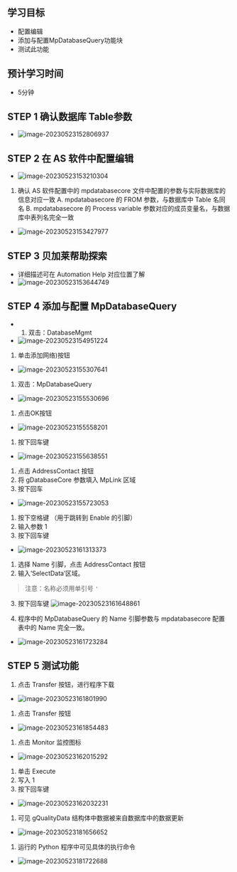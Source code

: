 ## 学习目标
- 配置编辑
- ​添加与配置MpDatabaseQuery功能块
- ​测试此功能

## 预计学习时间
- ​5分钟 

## STEP 1 确认数据库 Table参数
-  ![image-20230523152806937](FILES/036AltenbuchnerMappDatabase3-创建和执行一个查询/image-20230523152806937.png)

## STEP 2 在 AS 软件中配置编辑
-  ![image-20230523153210304](FILES/036AltenbuchnerMappDatabase3-创建和执行一个查询/image-20230523153210304.png)


1. 确认 AS 软件配置中的 mpdatabasecore 文件中配置的参数与实际数据库的信息对应一致
    A. mpdatabasecore 的 FROM 参数，与数据库中 Table 名同名
    B. mpdatabasecore 的 Process variable 参数对应的成员变量名，与数据库中表列名完全一致
-  ![image-20230523153427977](FILES/036AltenbuchnerMappDatabase3-创建和执行一个查询/image-20230523153427977.png)

## STEP 3 贝加莱帮助探索
- 详细描述可在 Automation Help 对应位置了解
-  ![image-20230523153644749](FILES/036AltenbuchnerMappDatabase3-创建和执行一个查询/image-20230523153644749.png)
## STEP 4 添加与配置 MpDatabaseQuery
- 1. 双击：DatabaseMgmt 
- ![image-20230523154951224](FILES/036AltenbuchnerMappDatabase3-创建和执行一个查询/image-20230523154951224.png)


1. 单击添加网络)按钮
-  ![image-20230523155307641](FILES/036AltenbuchnerMappDatabase3-创建和执行一个查询/image-20230523155307641.png)


1. 双击：MpDatabaseQuery
-  ![image-20230523155530696](FILES/036AltenbuchnerMappDatabase3-创建和执行一个查询/image-20230523155530696.png)


1. 点击OK按钮
-  ![image-20230523155558201](FILES/036AltenbuchnerMappDatabase3-创建和执行一个查询/image-20230523155558201.png)


1. 按下回车键
-  ![image-20230523155638551](FILES/036AltenbuchnerMappDatabase3-创建和执行一个查询/image-20230523155638551.png)


1. 点击 AddressContact 按钮
2. 将 gDatabaseCore 参数填入 MpLink 区域
3. 按下回车
-  ![image-20230523155723053](FILES/036AltenbuchnerMappDatabase3-创建和执行一个查询/image-20230523155723053.png)


1. 按下空格键 （用于跳转到 Enable 的引脚） 
2. 输入参数 1
3. 按下回车键
-  ![image-20230523161313373](FILES/036AltenbuchnerMappDatabase3-创建和执行一个查询/image-20230523161313373.png)


1. 选择 Name 引脚，点击 AddressContact 按钮
2. 输入‘SelectData’区域。
>注意：名称必须用单引号 `'`
3. 按下回车键
![image-20230523161648861](FILES/036AltenbuchnerMappDatabase3-创建和执行一个查询/image-20230523161648861.png)


1. 程序中的 MpDatabaseQuery 的 Name 引脚参数与 mpdatabasecore 配置表中的 Name 完全一致。
-  ![image-20230523161723284](FILES/036AltenbuchnerMappDatabase3-创建和执行一个查询/image-20230523161723284.png)

## STEP 5 测试功能
1. 点击 Transfer 按钮，进行程序下载
-  ![image-20230523161801990](FILES/036AltenbuchnerMappDatabase3-创建和执行一个查询/image-20230523161801990.png)

1. 点击 Transfer 按钮
-  ![image-20230523161854483](FILES/036AltenbuchnerMappDatabase3-创建和执行一个查询/image-20230523161854483.png)


1. 点击 Monitor 监控图标
-  ![image-20230523162015292](FILES/036AltenbuchnerMappDatabase3-创建和执行一个查询/image-20230523162015292.png)

1. 单击 Execute
2. 写入 1
3. 按下回车键
-  ![image-20230523162032231](FILES/036AltenbuchnerMappDatabase3-创建和执行一个查询/image-20230523162032231.png)

1. 可见 gQualityData 结构体中数据被来自数据库中的数据更新
-  ![image-20230523181656652](FILES/036AltenbuchnerMappDatabase3-创建和执行一个查询/image-20230523181656652.png)

1. 运行的 Python 程序中可见具体的执行命令 
-  ![image-20230523181722688](FILES/036AltenbuchnerMappDatabase3-创建和执行一个查询/image-20230523181722688.png)
